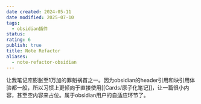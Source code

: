 ```yaml
---
date created: 2024-05-11
date modified: 2025-07-10
tags:
  - obsidian插件
status:
rating: 6
publish: true
title: Note Refactor
aliases:
  - note-refactor-obsidian
---
```



让我笔记库膨胀至1万加的罪魁祸首之一。因为obsidian的header引用和块引用体验都一般，所以习惯上更倾向于直接使用[[Cards/原子化笔记]]，让一篇很小内容，甚至空内容来占位。属于obsidian用户的自适应环节了。
